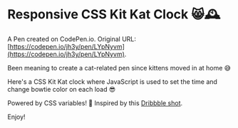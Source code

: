 # Responsive CSS Kit Kat Clock 😸🕰

A Pen created on CodePen.io. Original URL: [https://codepen.io/jh3y/pen/LYpNyvm](https://codepen.io/jh3y/pen/LYpNyvm).

Been meaning to create a cat-related pen since kittens moved in at home 😅

Here's a CSS Kit Kat clock where JavaScript is used to set the time and change bowtie color on each load 😎

Powered by CSS variables! 💪 Inspired by this [Dribbble shot](https://dribbble.com/shots/1616260-Kit-Cat-Clock).

Enjoy!